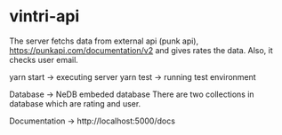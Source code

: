 # vintri-api

The server fetchs data from external api (punk api), https://punkapi.com/documentation/v2 and gives rates the data. 
Also, it checks user email. 

yarn start -> executing server
yarn test -> running test environment

Database -> NeDB embeded database
There are two collections in database which are rating and user.

Documentation -> http://localhost:5000/docs
